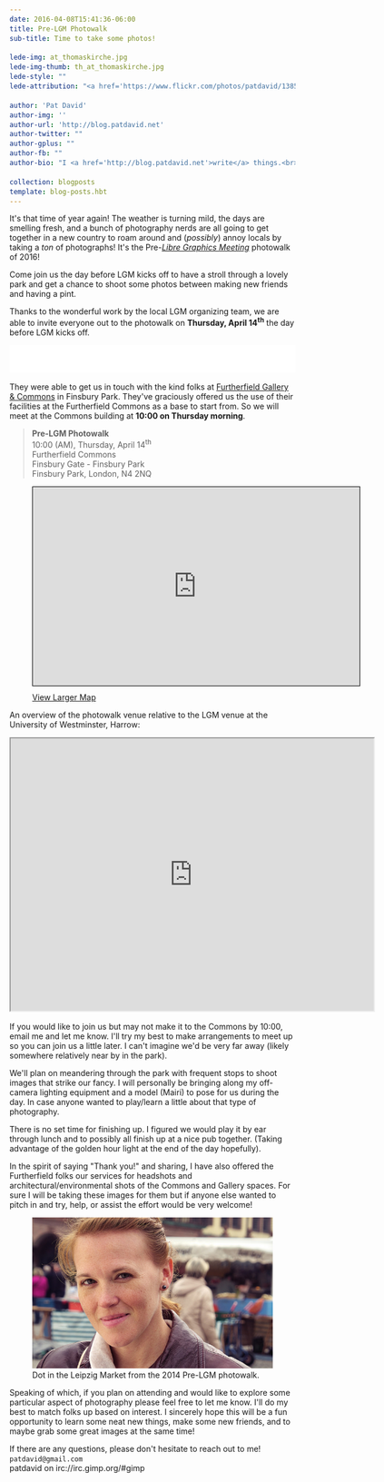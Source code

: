 ```yaml
---
date: 2016-04-08T15:41:36-06:00
title: Pre-LGM Photowalk
sub-title: Time to take some photos!

lede-img: at_thomaskirche.jpg
lede-img-thumb: th_at_thomaskirche.jpg
lede-style: ""
lede-attribution: "<a href='https://www.flickr.com/photos/patdavid/13855619523'>At Thomaskirche</a> by Pat David <span class='cc'><a href='https://creativecommons.org/licenses/by-sa/2.0/'>cba</a></span>"

author: 'Pat David'
author-img: ''
author-url: 'http://blog.patdavid.net'
author-twitter: ""
author-gplus: ""
author-fb: ""
author-bio: "I <a href='http://blog.patdavid.net'>write</a> things.<br>I <a href='http://www.flickr.com/photos/patdavid'>photograph</a> things.<br>Sometimes they <a href='https://pixls.us'>meet</a>."

collection: blogposts 
template: blog-posts.hbt
---
```


It's that time of year again!  The weather is turning mild, the days are smelling fresh, and a bunch of photography nerds are all going to get together in a new country to roam around and (_possibly_) annoy locals by taking a _ton_ of photographs! It's the Pre-[_Libre Graphics Meeting_][lgm2016] photowalk of 2016!

[lgm2016]: http://www.libregraphicsmeeting.org/2016/

Come join us the day before LGM kicks off to have a stroll through a lovely park and get a chance to shoot some photos between making new friends and having a pint. 

<!-- more -->

Thanks to the wonderful work by the local LGM organizing team, we are able to invite everyone out to the photowalk on **Thursday, April 14<sup>th</sup>** the day before LGM kicks off.

<a href='http://www.furtherfield.org/gallery/about'>
<img src='furtherfield_header.png' alt='Furtherfield Logo' style='background-color: #D3DBD5;'>
</a>

They were able to get us in touch with the kind folks at [Furtherfield Gallery & Commons][furtherfield] in Finsbury Park.  They've graciously offered us the use of their facilities at the Furtherfield Commons as a base to start from.  So we will meet at the Commons building at **10:00 on Thursday morning**.

[furtherfield]: http://www.furtherfield.org/gallery/visit

> __Pre-LGM Photowalk__  
> 10:00 (AM), Thursday, April 14<sup>th</sup>  
> Furtherfield Commons  
> Finsbury Gate - Finsbury Park  
> Finsbury Park, London, N4 2NQ

<figure>
<iframe width="576" height="350" frameborder="0" scrolling="no" marginheight="0" marginwidth="0" src="http://www.openstreetmap.org/export/embed.html?bbox=-0.10637909173965454%2C51.56489127967849%2C-0.1036781072616577%2C51.566525239509325&amp;layer=mapnik&amp;marker=51.56570826693375%2C-0.10502859950065613" style="border: 1px solid black"></iframe>
<figcaption style='margin-top: 0.5rem;'>
<a href="http://www.openstreetmap.org/?mlat=51.56571&amp;mlon=-0.10503#map=19/51.56571/-0.10503">View Larger Map</a>
</figcaption>
</figure>

An overview of the photowalk venue relative to the LGM venue at the University of Westminster, Harrow:

<iframe src="https://www.google.com/maps/d/embed?mid=zYKepeQNftPo.koxL6CFw1nPk" width="640" height="480"></iframe>

If you would like to join us but may not make it to the Commons by 10:00, email me and let me know.  I'll try my best to make arrangements to meet up so you can join us a little later.  I can't imagine we'd be very far away (likely somewhere relatively near by in the park).

We'll plan on meandering through the park with frequent stops to shoot images that strike our fancy.  I will personally be bringing along my off-camera lighting equipment and a model (Mairi) to pose for us during the day.  In case anyone wanted to play/learn a little about that type of photography.

There is no set time for finishing up.  I figured we would play it by ear through lunch and to possibly all finish up at a nice pub together. (Taking advantage of the golden hour light at the end of the day hopefully).

In the spirit of saying "Thank you!" and sharing, I have also offered the Furtherfield folks our services for headshots and architectural/environmental shots of the Commons and Gallery spaces.  For sure I will be taking these images for them but if anyone else wanted to pitch in and try, help, or assist the effort would be very welcome!

<figure>
<img src='dot-leipzig-market.jpg' alt='Dot in the Leipzig Market, 2014'>
<figcaption>
Dot in the Leipzig Market from the 2014 Pre-LGM photowalk.
</figcaption>
</figure>

Speaking of which, if you plan on attending and would like to explore some particular aspect of photography please feel free to let me know.  I'll do my best to match folks up based on interest.  I sincerely hope this will be a fun opportunity to learn some neat new things, make some new friends, and to maybe grab some great images at the same time!

If there are any questions, please don't hesitate to reach out to me!  
`patdavid@gmail.com`   
patdavid on irc://irc.gimp.org/#gimp


